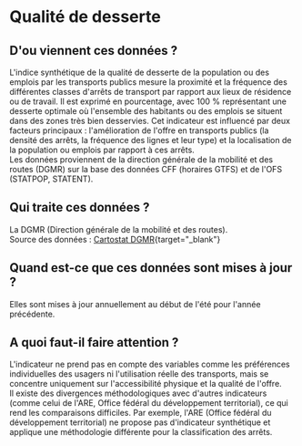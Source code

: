 <!--- Content retrieved by 'generate_doc_accordion_panels()' in fct_helpers.R & utils_helpers.R -->
<!--- Don't add linebreaks within paragraphs, add empty line at the end, prefer plain HTML for links -->

# Qualité de desserte

## D'ou viennent ces données ?


L'indice synthétique de la qualité de desserte de la population ou des emplois par les transports publics mesure la proximité et la fréquence des différentes classes d'arrêts de transport par rapport aux lieux de résidence ou de travail. Il est exprimé en pourcentage, avec 100 % représentant une desserte optimale où l'ensemble des habitants ou des emplois se situent dans des zones très bien desservies. Cet indicateur est influencé par deux facteurs principaux : l'amélioration de l'offre en transports publics (la densité des arrêts, la fréquence des lignes et leur type) et la localisation de la population ou emplois par rapport à ces arrêts.<br>
Les données proviennent de la direction générale de la mobilité et des routes (DGMR) sur la base des données CFF (horaires GTFS) et de l'OFS (STATPOP, STATENT).<br>


## Qui traite ces données ?

La DGMR (Direction générale de la mobilité et des routes). <br>
Source des données : [Cartostat DGMR](https://cartostatdgmr.vd.ch/#c=indicator&i=qdtp_pop.pop_qdtp_is&s=2024&view=map1){target="_blank"}

## Quand est-ce que ces données sont mises à jour ?

Elles sont mises à jour annuellement au début de l'été pour l'année précédente.

## A quoi faut-il faire attention ?

L'indicateur ne prend pas en compte des variables comme les préférences individuelles des usagers ni l'utilisation réelle des transports, mais se concentre uniquement sur l'accessibilité physique et la qualité de l'offre. <br>
Il existe des divergences méthodologiques avec d'autres indicateurs (comme celui de l'ARE, Office fédéral du développement territorial), ce qui rend les comparaisons difficiles. Par exemple, l'ARE (Office fédéral du développement territorial) ne propose pas d'indicateur synthétique et applique une méthodologie différente pour la classification des arrêts.


